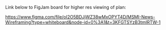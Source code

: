 Link below to FigJam board for higher res viewing of plan:

https://www.figma.com/file/oI2O5BDJjWZ38wMxOPYT4D/MSMI-News-Wireframing?type=whiteboard&node-id=0%3A1&t=3KFGTSYzB3tmIRTW-1
